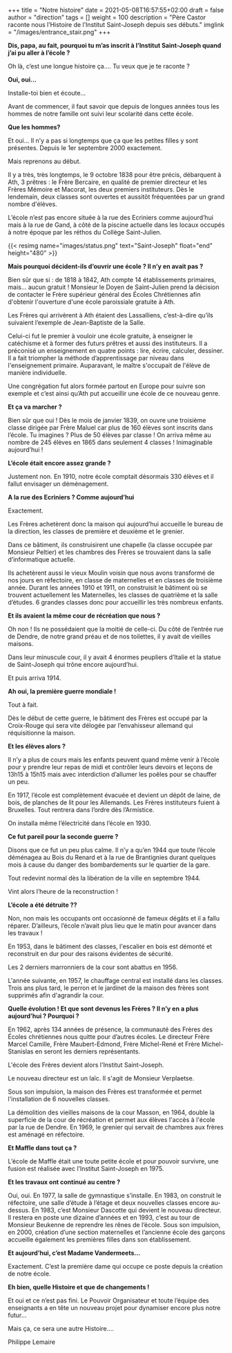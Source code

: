 +++
title       = "Notre histoire"
date        = 2021-05-08T16:57:55+02:00
draft       = false
author      = "direction"
tags        = []
weight      = 100
description = "Père Castor raconte nous l’Histoire de l’Institut Saint-Joseph depuis ses débuts."
imglink = "/images/entrance_stair.png"
+++

**Dis, papa, au fait, pourquoi tu m’as inscrit à l’Institut Saint-Joseph quand j’ai pu aller à l’école ?**

Oh là, c’est une longue histoire ça…. Tu veux que je te raconte ?

**Oui, oui...**

Installe-toi bien et écoute...

Avant de commencer, il faut savoir que depuis de longues années tous les hommes de notre famille ont suivi leur scolarité dans cette école.

**Que les hommes?**

Et oui… Il n’y a pas si longtemps que ça que les petites filles y sont présentes. Depuis le 1er septembre 2000 exactement.

Mais reprenons au début.

Il y a très, très longtemps, le 9 octobre 1838 pour être précis, débarquent à Ath, 3 prêtres : le Frère Bercaire, en qualité de premier directeur et les Frères Mémoire et Macorat, les deux premiers instituteurs. Dès le lendemain, deux classes sont ouvertes et aussitôt fréquentées par un grand nombre d'élèves.

L’école n’est pas encore située à la rue des Ecriniers comme aujourd’hui mais à la rue de Gand, à côté de la piscine actuelle dans les locaux occupés à notre époque par les réthos du Collège Saint-Julien.

{{< resimg name="images/status.png" text="Saint-Joseph" float="end" height="480" >}}

**Mais pourquoi décident-ils d’ouvrir une école ? Il n’y en avait pas ?**

Bien sûr que si : de 1818 à 1842, Ath compte 14 établissements primaires, mais… aucun gratuit ! Monsieur le Doyen de Saint-Julien prend la décision de contacter le Frère supérieur général des Écoles Chrétiennes afin d'obtenir l'ouverture d'une école paroissiale gratuite à Ath.

Les Frères qui arrivèrent à Ath étaient des Lassalliens, c’est-à-dire qu’ils suivaient l’exemple de Jean-Baptiste de la Salle.

Celui-ci fut le premier à vouloir une école gratuite, à enseigner le catéchisme et à former des futurs prêtres et aussi des instituteurs. Il a préconisé un enseignement en quatre points : lire, écrire, calculer, dessiner. Il a fait triompher la méthode d’apprentissage par niveau dans l'enseignement primaire. Auparavant, le maître s'occupait de l'élève de manière individuelle.

Une congrégation fut alors formée partout en Europe pour suivre son exemple et c’est ainsi qu’Ath put  accueillir une école de ce nouveau genre.

**Et ça va marcher ?**

Bien sûr que oui ! Dès le mois de janvier 1839, on ouvre une troisième classe dirigée par Frère Maluel car plus de 160 élèves sont inscrits dans  l’école. Tu imagines ? Plus de 50 élèves par classe ! On arriva même au nombre de 245 élèves en 1865 dans seulement 4 classes ! Inimaginable aujourd’hui !

**L’école était encore assez grande ?**

Justement non. En 1910, notre école comptait désormais 330 élèves et il fallut envisager un déménagement.

**A la rue des Ecriniers ? Comme aujourd’hui**

Exactement.

Les Frères achetèrent donc la maison qui aujourd’hui accueille le bureau de la direction, les classes de première et deuxième et le grenier.

Dans ce bâtiment, ils construisirent une chapelle (la classe occupée par Monsieur Peltier) et les chambres des Frères se trouvaient dans la salle d’informatique actuelle.

Ils achetèrent aussi le vieux Moulin voisin que nous avons transformé de nos jours en réfectoire, en classe de maternelles et en classes de troisième année.
Durant les années 1910 et 1911, on construisit le bâtiment où se trouvent actuellement les Maternelles, les classes de quatrième et la salle d’études. 6 grandes classes donc pour accueillir les très nombreux enfants.

**Et ils avaient la même cour de récréation que nous ?**

Oh non ! Ils ne possédaient que la moitié de celle-ci. Du côté de l’entrée rue de Dendre, de notre grand préau et de nos toilettes, il y avait de vieilles maisons.

Dans leur minuscule cour, il y avait 4 énormes peupliers d’Italie et la statue de Saint-Joseph qui trône encore aujourd’hui.

Et puis arriva 1914.

**Ah oui, la première guerre mondiale !**

Tout à fait.

Dès le début de cette guerre, le bâtiment des Frères est occupé par la Croix-Rouge qui sera vite délogée par l’envahisseur allemand qui réquisitionne la maison.

**Et les élèves alors ?**

Il n’y a plus de cours mais les enfants peuvent quand même venir à l’école pour y prendre leur repas de midi et contrôler leurs devoirs et leçons de 13h15 à 15h15 mais avec interdiction d’allumer les poêles pour se chauffer un peu.

En 1917, l’école est complètement évacuée et devient un dépôt de laine, de bois, de planches de lit pour les Allemands. Les Frères instituteurs fuient à Bruxelles.
Tout rentrera dans l’ordre dès l’Armistice.

On installa même l’électricité dans l’école en 1930.

**Ce fut pareil pour la seconde guerre ?**

Disons que ce fut un peu plus calme. Il n’y a qu’en 1944 que toute l’école déménagea au Bois du Renard et à la rue de Brantignies durant quelques mois à cause du danger des bombardements sur le quartier de la gare.

Tout redevint normal dès la libération de la ville en septembre 1944.

Vint alors l’heure de la reconstruction !

**L’école a été détruite ??**

Non, non mais les occupants ont occasionné de fameux dégâts et il a fallu réparer. D’ailleurs, l’école n’avait plus lieu que le matin pour avancer dans les travaux !

En 1953, dans le bâtiment des classes, l'escalier en bois est démonté et reconstruit en dur pour des raisons évidentes de sécurité.

Les 2 derniers marronniers de la cour sont abattus en 1956.

L'année suivante, en 1957, le chauffage central est installé dans les classes. Trois ans plus tard, le perron et le jardinet de la maison des frères sont supprimés afin d'agrandir la cour.

**Quelle évolution ! Et que sont devenus les Frères ? Il n’y en a plus aujourd’hui ? Pourquoi ?**

En 1962, après 134 années de présence, la communauté  des Frères des Écoles chrétiennes nous quitte pour d’autres écoles. Le directeur Frère Marcel Camille, Frère Maubert-Edmond, Frère Michel-René et Frère Michel-Stanislas en seront les derniers représentants.

L'école des Frères devient alors l'Institut Saint-Joseph.

Le nouveau directeur est un laïc. Il s'agit de Monsieur Verplaetse.

Sous son impulsion, la maison des Frères est transformée et permet l'installation de 6 nouvelles classes.

La démolition des vieilles maisons de la cour Masson, en 1964, double la superficie de la cour de récréation et permet aux élèves l'accès à l'école par la rue de Dendre.
En 1969, le grenier qui servait de chambres aux frères est aménagé en réfectoire.

**Et Maffle dans tout ça ?**

L’école de Maffle était une toute petite école et pour pouvoir survivre, une fusion est réalisée avec l’Institut Saint-Joseph en 1975.

**Et les travaux ont continué au centre ?**

Oui, oui. En 1977, la salle de gymnastique s’installe. En 1983, on construit le réfectoire, une salle d’étude à l’étage et deux nouvelles classes encore au-dessus. En 1983, c’est Monsieur Dascotte qui devient le nouveau directeur. Il restera en poste une dizaine d’années et en 1993, c’est au tour de Monsieur Beukenne de reprendre les rênes de l’école.
Sous son impulsion, en 2000, création d’une section maternelles et l’ancienne école des garçons accueille également les premières filles dans son établissement.

**Et aujourd’hui, c’est Madame Vandermeets...**

Exactement. C’est la première dame qui occupe ce poste depuis la création de notre école.

**Eh bien, quelle Histoire et que de changements !**

Et oui et ce n’est pas fini. Le Pouvoir Organisateur et toute l’équipe des enseignants a en tête un nouveau projet pour dynamiser encore plus notre futur…

Mais ça, ce sera une autre Histoire….

Philippe Lemaire
